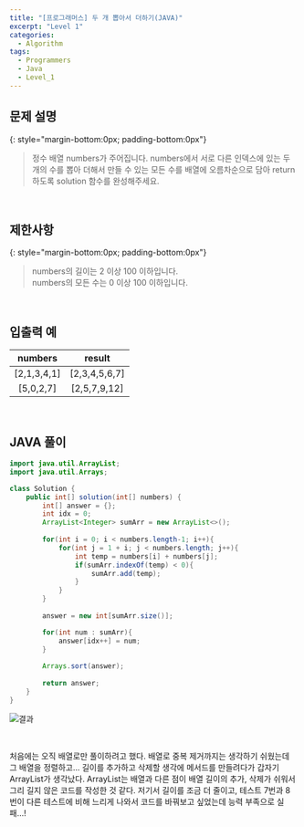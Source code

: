 ```yaml
---
title: "[프로그래머스] 두 개 뽑아서 더하기(JAVA)"
excerpt: "Level 1"
categories: 
  - Algorithm
tags: 
  - Programmers
  - Java
  - Level_1
---
```



## 문제 설명
{: style="margin-bottom:0px; padding-bottom:0px"}

> 정수 배열 numbers가 주어집니다. numbers에서 서로 다른 인덱스에 있는 두 개의 수를 뽑아 더해서 만들 수 있는 모든 수를 배열에 오름차순으로 담아 return 하도록 solution 함수를 완성해주세요.

<br>

## 제한사항
{: style="margin-bottom:0px; padding-bottom:0px"}
> numbers의 길이는 2 이상 100 이하입니다. <br>
numbers의 모든 수는 0 이상 100 이하입니다.

<br>

## 입출력 예


|numbers|result|
|:---------:|:------:|
|[2,1,3,4,1] | [2,3,4,5,6,7] | 
|[5,0,2,7] | [2,5,7,9,12]|

<br>

## JAVA 풀이

```java
import java.util.ArrayList;
import java.util.Arrays;

class Solution {
    public int[] solution(int[] numbers) {
        int[] answer = {};
        int idx = 0;
        ArrayList<Integer> sumArr = new ArrayList<>();
        
        for(int i = 0; i < numbers.length-1; i++){
            for(int j = 1 + i; j < numbers.length; j++){
                int temp = numbers[i] + numbers[j];
                if(sumArr.indexOf(temp) < 0){
                    sumArr.add(temp);
                }
            }
        }
        
        answer = new int[sumArr.size()];

        for(int num : sumArr){
            answer[idx++] = num;
        }
        
        Arrays.sort(answer);
        
        return answer;
    }
}
```


![결과](https://user-images.githubusercontent.com/70805241/113682824-84466e80-96fe-11eb-83cf-b50315b7bb68.png)

<br>

처음에는 오직 배열로만 풀이하려고 했다. 배열로 중복 제거까지는 생각하기 쉬웠는데 그 배열을 정렬하고... 길이를 추가하고 삭제할 생각에 메서드를 만들려다가 갑자기 ArrayList가 생각났다. ArrayList는 배열과 다른 점이 배열 길이의 추가, 삭제가 쉬워서 그리 길지 않은 코드를 작성한 것 같다. 저기서 길이를 조금 더 줄이고, 테스트 7번과 8번이 다른 테스트에 비해 느리게 나와서 코드를 바꿔보고 싶었는데 능력 부족으로 실패...!

